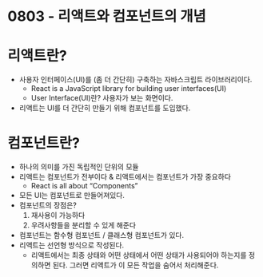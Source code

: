 # 0803 - 리액트와 컴포넌트의 개념

# 리액트란?

- 사용자 인터페이스(UI)를 (좀 더 간단히) 구축하는 자바스크립트 라이브러리이다.
    - React is a JavaScript library for building user interfaces(UI)
    - User Interface(UI)란? 사용자가 보는 화면이다.
- 리액트는 UI를 더 간단히 만들기 위해 컴포넌트를 도입했다.

# 컴포넌트란?

- 하나의 의미를 가진 독립적인 단위의 모듈
- 리액트는 컴포넌트가 전부이다 & 리액트에서는 컴포넌트가 가장 중요하다
    - React is all about “Components”
- 모든 UI는 컴포넌트로 만들어져있다.
- 컴포넌트의 장점은?
    1. 재사용이 가능하다
    2. 우려사항들을 분리할 수 있게 해준다
- 컴포넌트는 함수형 컴포넌트 / 클래스형 컴포넌트가 있다.
- 리액트는 선언형 방식으로 작성된다.
    - 리액트에서는 최종 상태와 어떤 상태에서 어떤 상태가 사용되어야 하는지를 정의하면 된다. 그러면 리액트가 이 모든 작업을 숨어서 처리해준다.
